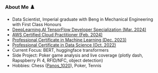 ### About Me ♟️

- Data Scientist, Imperial graduate with Beng in Mechanical Engineering with First Class Honours
- [DeepLearning.AI TensorFlow Developer Specialization (Mar. 2024)](https://www.coursera.org/account/accomplishments/specialization/QBV47PYJ2TVK)
- [AWS Certified Cloud Practitioner (Feb. 2024)](https://www.credly.com/badges/d1d64d8f-5c86-4d7b-99d0-829f4e09f37d)
- [Professional Certificate in Machine Learning (Dec. 2023)](https://coursera.org/share/3b978dcb7ed6f8655833fe37d52f02e6)
- [Professional Certificate in Data Science (Oct. 2022)](https://coursera.org/share/c8331e4d835239d1d9f897465e96e445)
- Current Focus: BERT, huggingface transformers
- Side Project: Poker game analysis and live coverage (plotly dash, Rapspberry Pi 4, RFID/NFC, object detection)
- Hobbies: Chess ([Panos_1020](https://www.chess.com/member/panos_1020)), Poker, Tennis
